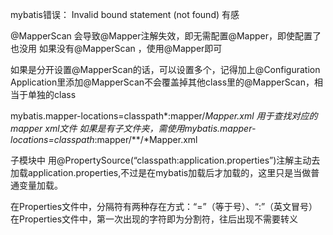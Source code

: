 mybatis错误： Invalid bound statement (not found) 有感

@MapperScan 会导致@Mapper注解失效，即无需配置@Mapper，即使配置了也没用
如果没有@MapperScan ，使用@Mapper即可

如果是分开设置@MapperScan的话，可以设置多个，记得加上@Configuration
Application里添加@MapperScan不会覆盖掉其他class里的@MapperScan，相当于单独的class


mybatis.mapper-locations=classpath*:mapper/*Mapper.xml 用于查找对应的 mapper xml文件
如果是有子文件夹，需使用mybatis.mapper-locations=classpath*:mapper/**/*Mapper.xml


子模块中 用@PropertySource(“classpath:application.properties”)注解主动去加载application.properties,不过是在mybatis加载后才加载的，这里只是当做普通变量加载。

在Properties文件中，分隔符有两种存在方式：“=”（等于号）、“:”（英文冒号）
在Properties文件中，第一次出现的字符即为分割符，往后出现不需要转义